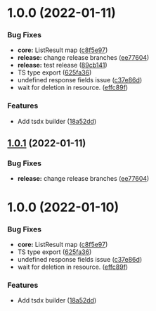 # 1.0.0 (2022-01-11)


### Bug Fixes

* **core:** ListResult map ([c8f5e97](https://github.com/commercelayer/commercelayer-sdk/commit/c8f5e97cdd94d2d0191ab24de8b46be976452fd6))
* **release:** change release branches ([ee77604](https://github.com/commercelayer/commercelayer-sdk/commit/ee77604944235dc0d64c4cf2701f7eee9270b9c5))
* **release:** test release ([89cb141](https://github.com/commercelayer/commercelayer-sdk/commit/89cb14158ff27594406a01a0dffb40e5bbf85044))
* TS type export ([625fa36](https://github.com/commercelayer/commercelayer-sdk/commit/625fa36d6e020c8e4790c26dd85a487f407c086a))
* undefined response fields issue ([c37e86d](https://github.com/commercelayer/commercelayer-sdk/commit/c37e86dc39df39a921c6b9e73b6ddc12b078e1b7))
* wait for deletion in resource. ([effc89f](https://github.com/commercelayer/commercelayer-sdk/commit/effc89f0f4fd371f9b53c73f954983fc549dfeab))


### Features

* Add tsdx builder ([18a52dd](https://github.com/commercelayer/commercelayer-sdk/commit/18a52dd1378437b6f94890e5866ca277a926800a))

## [1.0.1](https://github.com/commercelayer/commercelayer-sdk/compare/v1.0.0...v1.0.1) (2022-01-11)


### Bug Fixes

* **release:** change release branches ([ee77604](https://github.com/commercelayer/commercelayer-sdk/commit/ee77604944235dc0d64c4cf2701f7eee9270b9c5))

# 1.0.0 (2022-01-10)


### Bug Fixes

* **core:** ListResult map ([c8f5e97](https://github.com/commercelayer/commercelayer-sdk/commit/c8f5e97cdd94d2d0191ab24de8b46be976452fd6))
* TS type export ([625fa36](https://github.com/commercelayer/commercelayer-sdk/commit/625fa36d6e020c8e4790c26dd85a487f407c086a))
* undefined response fields issue ([c37e86d](https://github.com/commercelayer/commercelayer-sdk/commit/c37e86dc39df39a921c6b9e73b6ddc12b078e1b7))
* wait for deletion in resource. ([effc89f](https://github.com/commercelayer/commercelayer-sdk/commit/effc89f0f4fd371f9b53c73f954983fc549dfeab))


### Features

* Add tsdx builder ([18a52dd](https://github.com/commercelayer/commercelayer-sdk/commit/18a52dd1378437b6f94890e5866ca277a926800a))

